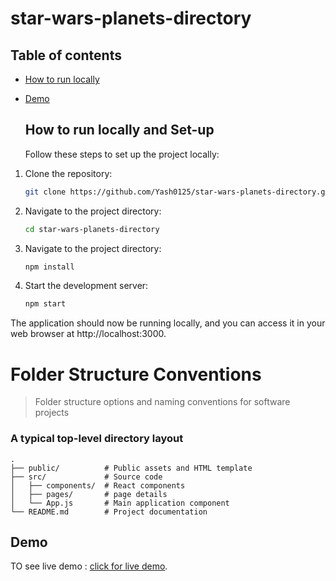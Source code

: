 # star-wars-planets-directory

## Table of contents

* [How to run locally](#run-local)
* [Demo](#demo)

  <a name="run-local"/>

  ## How to run locally and Set-up

  Follow these steps to set up the project locally:

1. Clone the repository:
   ```bash
   git clone https://github.com/Yash0125/star-wars-planets-directory.git
2. Navigate to the project directory:
    ```bash
    cd star-wars-planets-directory
3. Navigate to the project directory:
    ```bash
    npm install
3. Start the development server:
    ```bash
    npm start
The application should now be running locally, and you can access it in your web browser at http://localhost:3000.

Folder Structure Conventions
============================

> Folder structure options and naming conventions for software projects

### A typical top-level directory layout
    .
    ├── public/          # Public assets and HTML template
    ├── src/             # Source code
    │   ├── components/  # React components
    │   ├── pages/       # page details
    │   └── App.js       # Main application component
    └── README.md        # Project documentation


<a name="demo"/>

## Demo

TO see live demo : [click for live demo](https://starwarsplanets-directory.netlify.app/).